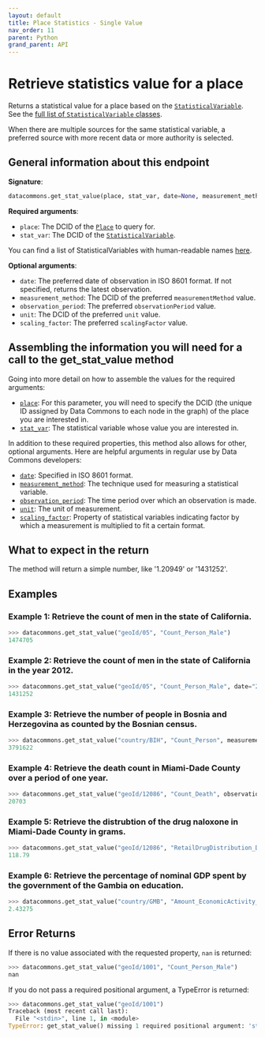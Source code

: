 ```yaml
---
layout: default
title: Place Statistics - Single Value
nav_order: 11
parent: Python
grand_parent: API
---
```


# Retrieve statistics value for a place

Returns a statistical value for a place based on the
[`StatisticalVariable`](https://datacommons.org/browser/StatisticalVariable).
See the [full list of `StatisticalVariable` classes](/statistical_variables.html).

When there are multiple sources for the same statistical variable, a preferred
source with more recent data or more authority is selected.

## General information about this endpoint

**Signature**: 

```python
datacommons.get_stat_value(place, stat_var, date=None, measurement_method=None,observation_period=None, unit=None, scaling_factor=None)
```

**Required arguments**:

* `place`: The DCID of the [`Place`](https://datacommons.org/browser/Place) to query for.
* `stat_var`: The DCID of the [`StatisticalVariable`](https://datacommons.org/browser/StatisticalVariable).

You can find a list of StatisticalVariables with human-readable names [here](/statistical_variables.html).

**Optional arguments**:

* `date`: The preferred date of observation in ISO 8601 format. If not specified, returns the latest observation.
* `measurement_method`: The DCID of the preferred `measurementMethod` value.
* `observation_period`: The preferred `observationPeriod` value.
* `unit`: The DCID of the preferred `unit` value.
* `scaling_factor`: The preferred `scalingFactor` value.

## Assembling the information you will need for a call to the get_stat_value method

Going into more detail on how to assemble the values for the required arguments:

 - [`place`]((/glossary.html)): For this parameter, you will need to specify the DCID (the unique ID assigned by Data Commons to each node in the graph) of the place you are interested in.
 - [`stat_var`](/glossary.html): The statistical variable whose value you are interested in.

In addition to these required properties, this method also allows for other, optional arguments. Here are helpful arguments in regular use by Data Commons developers:

  - [`date`](/glossary.html): Specified in ISO 8601 format.
  - [`measurement_method`](/glossary.html): The technique used for measuring a statistical variable.
  - [`observation_period`](/glossary.html): The time period over which an observation is made.
  - [`unit`](/glossary.html): The unit of measurement.
  - [`scaling_factor`](/glossary.html): Property of statistical variables indicating factor by which a measurement is multiplied to fit a certain format.

## What to expect in the return

The method will return a simple number, like '1.20949' or '1431252'.

## Examples

### Example 1: Retrieve the count of men in the state of California.

```python
>>> datacommons.get_stat_value("geoId/05", "Count_Person_Male")
1474705
```

### Example 2: Retrieve the count of men in the state of California in the year 2012.

```python
>>> datacommons.get_stat_value("geoId/05", "Count_Person_Male", date="2012")
1431252
```

### Example 3: Retrieve the number of people in Bosnia and Herzegovina as counted by the Bosnian census.

```python
>>> datacommons.get_stat_value("country/BIH", "Count_Person", measurement_method="BosniaCensus")
3791622
```

### Example 4: Retrieve the death count in Miami-Dade County over a period of one year.

```python
>>> datacommons.get_stat_value("geoId/12086", "Count_Death", observation_period="P1Y")
20703
```

### Example 5: Retrieve the distrubtion of the drug naloxone in Miami-Dade County in grams.

```python
>>> datacommons.get_stat_value("geoId/12086", "RetailDrugDistribution_DrugDistribution_Naloxone", unit="Grams")
118.79
```

### Example 6: Retrieve the percentage of nominal GDP spent by the government of the Gambia on education.

```python
>>> datacommons.get_stat_value("country/GMB", "Amount_EconomicActivity_ExpenditureActivity_EducationExpenditure_Government_AsFractionOf_Amount_EconomicActivity_GrossDomesticProduction_Nominal", scaling_factor="100.0000000000")
2.43275
```

## Error Returns

If there is no value associated with the requested property, `nan` is returned:

```python
>>> datacommons.get_stat_value("geoId/1001", "Count_Person_Male")
nan
```

If you do not pass a required positional argument, a TypeError is returned:

```python
>>> datacommons.get_stat_value("geoId/1001")
Traceback (most recent call last):
  File "<stdin>", line 1, in <module>
TypeError: get_stat_value() missing 1 required positional argument: 'stat_var'
```
